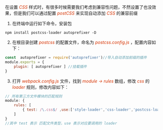 在设置 *<font color="#d63200">CSS</font>* 样式时，有很多时候需要我们考虑到兼容性问题，不然设置了也没效果，但是我们可以通过配置 *<font color="#d63200">postCSS</font>* 来实现自动添加 *<font color="#d63200">CSS</font>*  的兼容前缀

1. 在终端中运行如下命令，安装包

```Shell
npm install postcss-loader autoprefixer -D
```

2. 在根目录创建 *<font color="#d63200">postcss</font>* 的配置文件，命名为 *<font color="#d63200">postcss.config.js</font>* ，配置内容如下：

```js
const  autoprefixer = require('autoprefixer')//导入自动添加前缀的插件
module.exports = {
    plugin: [ autoprefixer ] //挂载插件
}
```

3. 打开 *<font color="#d63200">webpack.config.js</font>* 文件，找到 *<font color="#d63200">module -> rules</font>* 数组，修改 *<font color="#d63200">css</font>* 的 *<font color="#d63200">loader</font>* 规则，修改内容如下：

```js
// 所有第三方文件模块的匹配规则
module: {
    rules: [
        { test: /\.css$/ ,use:['style-loader','css-loader','postcss-loader']}
    ]
}
//其中 test 表示 匹配文件类型，use 表示对应要调用的 loader
```
